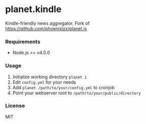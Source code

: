 planet.kindle
=========

Kindle-friendly news aggregator. Fork of https://github.com/phoenixlzx/planet.js

### Requirements

* Node.js >= v4.0.0


### Usage

1. Initialize working directory `planet i`
2. Edit `config.yml` for your needs
3. Add `planet /path/to/your/config.yml` to cronjob
4. Point your webserver root to `/path/to/your/public/directory`

### License

MIT

